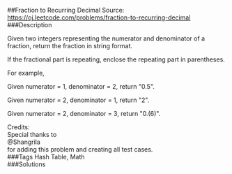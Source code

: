 ##Fraction to Recurring Decimal
Source: https://oj.leetcode.com/problems/fraction-to-recurring-decimal  
###Description

                
Given two integers representing the numerator and denominator of a fraction, return the fraction in string format.  


  
If the fractional part is repeating, enclose the repeating part in parentheses.  

  

For example,
  

  
Given numerator = 1, denominator = 2, return "0.5".  

  
Given numerator = 2, denominator = 1, return "2".  

  
Given numerator = 2, denominator = 3, return "0.(6)".  

  



  
Credits:  
Special thanks to   
@Shangrila  
 for adding this problem and creating all test cases.  
###Tags
Hash Table, Math  
###Solutions